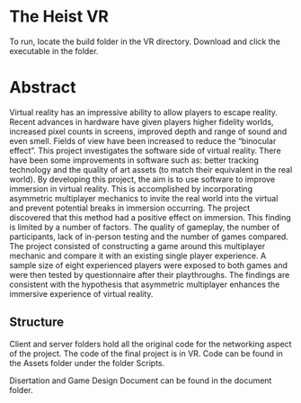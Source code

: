 # The Heist VR
 
To run, locate the build folder in the VR directory. Download and click the executable in the folder.

# Abstract

Virtual reality has an impressive ability to allow players to escape reality. Recent advances in 
hardware have given players higher fidelity worlds, increased pixel counts in screens, improved 
depth and range of sound and even smell. Fields of view have been increased to reduce the 
“binocular effect”. This project investigates the software side of virtual reality.
There have been some improvements in software such as: better tracking technology and the
quality of art assets (to match their equivalent in the real world). 
By developing this project, the aim is to use software to improve immersion in virtual reality. 
This is accomplished by incorporating asymmetric multiplayer mechanics to invite the real 
world into the virtual and prevent potential breaks in immersion occurring. The project 
discovered that this method had a positive effect on immersion.
This finding is limited by a number of factors. The quality of gameplay, the number of 
participants, lack of in-person testing and the number of games compared.
The project consisted of constructing a game around this multiplayer mechanic and compare it 
with an existing single player experience. A sample size of eight experienced players were 
exposed to both games and were then tested by questionnaire after their playthroughs.
The findings are consistent with the hypothesis that asymmetric multiplayer enhances the 
immersive experience of virtual reality. 

## Structure

Client and server folders hold all the original code for the networking aspect of the project. The code of the final project is in VR. Code can be found in the Assets folder under 
the folder Scripts. 

Disertation and Game Design Document can be found in the document folder.
